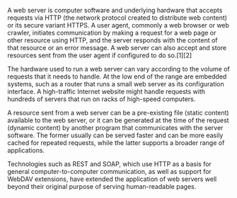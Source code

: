A web server is computer software and underlying hardware that accepts requests via HTTP (the network protocol created to distribute web content) or its secure variant HTTPS. A user agent, commonly a web browser or web crawler, initiates communication by making a request for a web page or other resource using HTTP, and the server responds with the content of that resource or an error message. A web server can also accept and store resources sent from the user agent if configured to do so.[1][2]

The hardware used to run a web server can vary according to the volume of requests that it needs to handle. At the low end of the range are embedded systems, such as a router that runs a small web server as its configuration interface. A high-traffic Internet website might handle requests with hundreds of servers that run on racks of high-speed computers.

A resource sent from a web server can be a pre-existing file (static content) available to the web server, or it can be generated at the time of the request (dynamic content) by another program that communicates with the server software. The former usually can be served faster and can be more easily cached for repeated requests, while the latter supports a broader range of applications.

Technologies such as REST and SOAP, which use HTTP as a basis for general computer-to-computer communication, as well as support for WebDAV extensions, have extended the application of web servers well beyond their original purpose of serving human-readable pages.
